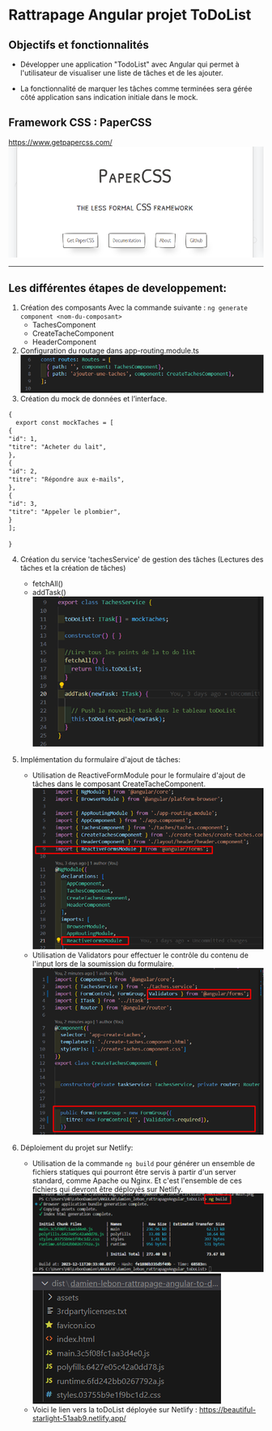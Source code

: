# Rattrapage Angular projet ToDoList

## Objectifs et fonctionnalités

- Développer une application "TodoList" avec Angular qui permet à l'utilisateur de visualiser une liste de tâches et de les ajouter.

- La fonctionnalité de marquer les tâches comme terminées sera gérée côté application sans indication initiale dans le mock.


## Framework CSS : PaperCSS

https://www.getpapercss.com/
![paperCSS](image.png)

---

## Les différentes étapes de developpement:

1. Création des composants Avec la commande suivante :  `ng generate component <nom-du-composant>`
    - TachesComponent
    - CreateTacheComponent
    - HeaderComponent
2. Configuration du routage dans app-routing.module.ts
![Alt text](image-1.png)
3. Création du mock de données et l’interface.
```
{
  export const mockTaches = [
{
"id": 1,
"titre": "Acheter du lait",
},
{
"id": 2,
"titre": "Répondre aux e-mails",
},
{
"id": 3,
"titre": "Appeler le plombier",
}
];

}
```
4. Création du service 'tachesService' de gestion des tâches (Lectures des tâches et la création de tâches)
     - fetchAll() 
     - addTask()
![Alt text](image-2.png)

5. Implémentation du formulaire d'ajout de tâches:
    - Utilisation de ReactiveFormModule pour le formulaire d'ajout de tâches dans le composant CreateTacheComponent.
![Alt text](image-4.png)
    - Utilisation de Validators pour effectuer le contrôle du contenu de l'input lors de la soumission du formulaire.
![Alt text](image-3.png)

6. Déploiement du projet sur Netlify:
    - Utilisation de la commande `ng build` pour générer un ensemble de fichiers statiques qui pourront être servis à partir d'un server standard, comme Apache ou Nginx. Et c'est l'ensemble de ces fichiers qui devront être déployés sur Netlify.
![Alt text](image-5.png)![Alt text](image-6.png)
    - Voici le lien vers la toDoList déployée sur Netlify : https://beautiful-starlight-51aab9.netlify.app/
